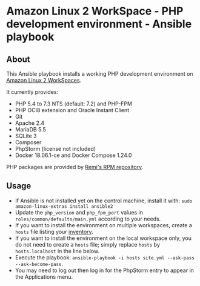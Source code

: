# Amazon Linux 2 WorkSpace - PHP development environment - Ansible playbook

## About

This Ansible playbook installs a working PHP development environment on
[Amazon Linux 2 WorkSpaces](https://aws.amazon.com/workspaces/).

It currently provides:

* PHP 5.4 to 7.3 NTS (default: 7.2) and PHP-FPM
* PHP OCI8 extension and Oracle Instant Client
* Git
* Apache 2.4
* MariaDB 5.5
* SQLite 3
* Composer
* PhpStorm (license not included)
* Docker 18.06.1-ce and Docker Compose 1.24.0

PHP packages are provided by [Remi's RPM repository](https://rpms.remirepo.net/).

## Usage

* If Ansible is not installed yet on the control machine, install it with:
  `sudo amazon-linux-extras install ansible2`
* Update the `php_version` and `php_fpm_port` values in `roles/common/defaults/main.yml` according to your needs.
* If you want to install the environment on multiple workspaces, create a `hosts` file listing your [inventory](https://docs.ansible.com/ansible/latest/user_guide/intro_inventory.html).
* If you want to install the environment on the local workspace only, you do not need to create a `hosts` file; simply replace `hosts` by `hosts.localhost` in the line below.
* Execute the playbook: `ansible-playbook -i hosts site.yml --ask-pass --ask-become-pass`.
* You may need to log out then log in for the PhpStorm entry to appear in the Applications menu.
